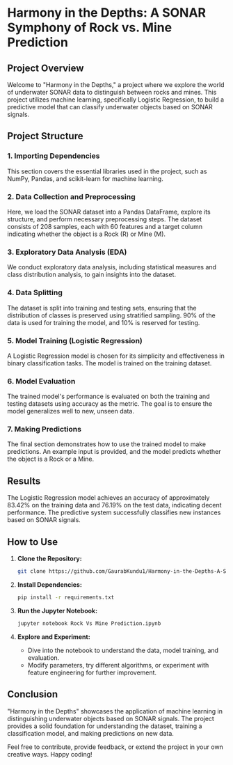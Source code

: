 # Harmony in the Depths: A SONAR Symphony of Rock vs. Mine Prediction

## Project Overview
Welcome to "Harmony in the Depths," a project where we explore the world of underwater SONAR data to distinguish between rocks and mines. This project utilizes machine learning, specifically Logistic Regression, to build a predictive model that can classify underwater objects based on SONAR signals.

## Project Structure

### 1. Importing Dependencies
This section covers the essential libraries used in the project, such as NumPy, Pandas, and scikit-learn for machine learning.

### 2. Data Collection and Preprocessing
Here, we load the SONAR dataset into a Pandas DataFrame, explore its structure, and perform necessary preprocessing steps. The dataset consists of 208 samples, each with 60 features and a target column indicating whether the object is a Rock (R) or Mine (M).

### 3. Exploratory Data Analysis (EDA)
We conduct exploratory data analysis, including statistical measures and class distribution analysis, to gain insights into the dataset.

### 4. Data Splitting
The dataset is split into training and testing sets, ensuring that the distribution of classes is preserved using stratified sampling. 90% of the data is used for training the model, and 10% is reserved for testing.

### 5. Model Training (Logistic Regression)
A Logistic Regression model is chosen for its simplicity and effectiveness in binary classification tasks. The model is trained on the training dataset.

### 6. Model Evaluation
The trained model's performance is evaluated on both the training and testing datasets using accuracy as the metric. The goal is to ensure the model generalizes well to new, unseen data.

### 7. Making Predictions
The final section demonstrates how to use the trained model to make predictions. An example input is provided, and the model predicts whether the object is a Rock or a Mine.

## Results
The Logistic Regression model achieves an accuracy of approximately 83.42% on the training data and 76.19% on the test data, indicating decent performance. The predictive system successfully classifies new instances based on SONAR signals.

## How to Use
1. **Clone the Repository:** 
   ```bash
   git clone https://github.com/GaurabKundu1/Harmony-in-the-Depths-A-SONAR-Symphony-of-Rock-vs.-Mine-Prediction.git
   ```

2. **Install Dependencies:**
   ```bash
   pip install -r requirements.txt
   ```

3. **Run the Jupyter Notebook:**
   ```bash
   jupyter notebook Rock Vs Mine Prediction.ipynb
   ```

4. **Explore and Experiment:**
   - Dive into the notebook to understand the data, model training, and evaluation.
   - Modify parameters, try different algorithms, or experiment with feature engineering for further improvement.

## Conclusion
"Harmony in the Depths" showcases the application of machine learning in distinguishing underwater objects based on SONAR signals. The project provides a solid foundation for understanding the dataset, training a classification model, and making predictions on new data.

Feel free to contribute, provide feedback, or extend the project in your own creative ways. Happy coding!
